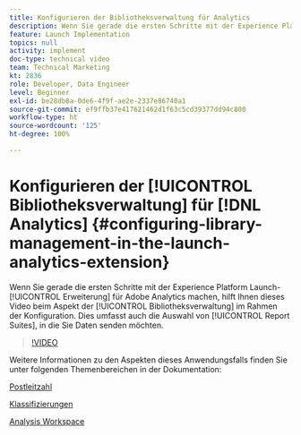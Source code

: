 ```yaml
---
title: Konfigurieren der Bibliotheksverwaltung für Analytics
description: Wenn Sie gerade die ersten Schritte mit der Experience Platform Launch-Erweiterung für Adobe Analytics machen, hilft Ihnen dieses Video beim Aspekt der Bibliotheksverwaltung im Rahmen der Konfiguration. Dies umfasst auch die Auswahl von Report Suites, in die Sie Daten senden möchten.
feature: Launch Implementation
topics: null
activity: implement
doc-type: technical video
team: Technical Marketing
kt: 2836
role: Developer, Data Engineer
level: Beginner
exl-id: be28db8a-0de6-4f9f-ae2e-2337e86740a1
source-git-commit: ef9ffb37e417621462d1f63c5cd39377dd94c800
workflow-type: ht
source-wordcount: '125'
ht-degree: 100%

---
```


# Konfigurieren der [!UICONTROL Bibliotheksverwaltung] für [!DNL Analytics] {#configuring-library-management-in-the-launch-analytics-extension}

Wenn Sie gerade die ersten Schritte mit der Experience Platform Launch-[!UICONTROL Erweiterung] für Adobe Analytics machen, hilft Ihnen dieses Video beim Aspekt der [!UICONTROL Bibliotheksverwaltung] im Rahmen der Konfiguration. Dies umfasst auch die Auswahl von [!UICONTROL Report Suites], in die Sie Daten senden möchten.

>[!VIDEO](https://video.tv.adobe.com/v/27092/?quality=12)

Weitere Informationen zu den Aspekten dieses Anwendungsfalls finden Sie unter folgenden Themenbereichen in der Dokumentation:

[Postleitzahl](https://experienceleague.adobe.com/docs/analytics/components/dimensions/zip-code.html?lang=de)

[Klassifizierungen](https://experienceleague.adobe.com/docs/analytics/components/classifications/c-classifications.html?lang=de)

[Analysis Workspace](https://experienceleague.adobe.com/docs/analytics/analyze/analysis-workspace/analysis-workspace-features.html?lang=de)
